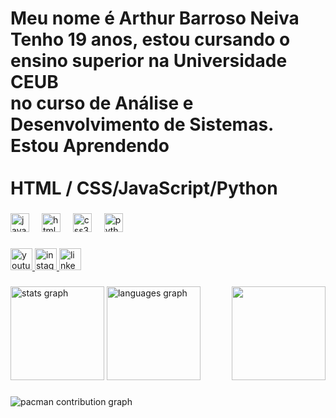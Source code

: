 <h1 align="left">Meu nome é Arthur Barroso Neiva Tenho 19 anos, estou cursando o ensino superior na Universidade CEUB<br>no curso de Análise e Desenvolvimento de Sistemas. <br>Estou Aprendendo <br><br>HTML / CSS/JavaScript/Python</h1>

###

<div align="left">
  <img src="https://cdn.jsdelivr.net/gh/devicons/devicon/icons/javascript/javascript-original.svg" height="30" alt="javascript logo"  />
  <img width="12" />
  <img src="https://cdn.jsdelivr.net/gh/devicons/devicon/icons/html5/html5-original.svg" height="30" alt="html5 logo"  />
  <img width="12" />
  <img src="https://cdn.jsdelivr.net/gh/devicons/devicon/icons/css3/css3-original.svg" height="30" alt="css3 logo"  />
  <img width="12" />
  <img src="https://cdn.jsdelivr.net/gh/devicons/devicon/icons/python/python-original.svg" height="30" alt="python logo"  />
</div>

###

<div align="left">
  <a href="https://www.youtube.com/@thestrikerx9044" target="_blank">
    <img src="https://img.shields.io/static/v1?message=Youtube&logo=youtube&label=&color=FF0000&logoColor=white&labelColor=&style=for-the-badge" height="35" alt="youtube logo"  />
  </a>
  <a href="https://www.instagram.com/striker_neiva?igsh=Zmd5dXk5Zmpyejho" target="_blank">
    <img src="https://img.shields.io/static/v1?message=Instagram&logo=instagram&label=&color=E4405F&logoColor=white&labelColor=&style=for-the-badge" height="35" alt="instagram logo"  />
  </a>
  <a href="https://www.linkedin.com/in/arthur-neiva-054202353/?utm_source=share&utm_campaign=share_via&utm_content=profile&utm_medium=android_app" target="_blank">
    <img src="https://img.shields.io/static/v1?message=LinkedIn&logo=linkedin&label=&color=0077B5&logoColor=white&labelColor=&style=for-the-badge" height="35" alt="linkedin logo"  />
  </a>
</div>

###

<img align="right" height="150" src="https://media.licdn.com/dms/image/v2/D4D03AQG2NGUnE_LNlw/profile-displayphoto-shrink_200_200/B4DZU6Qt4rHkAY-/0/1740439216616?e=1751500800&v=beta&t=dEPPthS4Lf-wFFOF24C8FmUU8IHjKl-tZp0_MOrhLvQ"  />

###

<div align="left">
  <img src="https://github-readme-stats.vercel.app/api?username=ArthurNeiva017&hide_title=false&hide_rank=false&show_icons=true&include_all_commits=true&count_private=true&disable_animations=false&theme=dracula&locale=en&hide_border=false" height="150" alt="stats graph"  />
  <img src="https://github-readme-stats.vercel.app/api/top-langs?username=ArthurNeiva017&locale=en&hide_title=false&layout=compact&card_width=320&langs_count=5&theme=dracula&hide_border=false" height="150" alt="languages graph"  />
</div>

###

<picture>
  <source media="(prefers-color-scheme: dark)" srcset="https://raw.githubusercontent.com/ArthurNeiva017/ArthurNeiva017/output/pacman-contribution-graph-dark.svg">
  <source media="(prefers-color-scheme: light)" srcset="https://raw.githubusercontent.com/ArthurNeiva017/ArthurNeiva017/output/pacman-contribution-graph.svg">
  <img alt="pacman contribution graph" src="https://raw.githubusercontent.com/ArthurNeiva017/ArthurNeiva017/output/pacman-contribution-graph.svg">
</picture>

###
